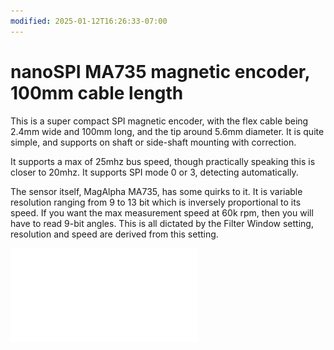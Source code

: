 ```yaml
---
modified: 2025-01-12T16:26:33-07:00
---
```


# nanoSPI MA735 magnetic encoder, 100mm cable length

This is a super compact SPI magnetic encoder, with the flex cable being 2.4mm wide and 100mm long, and the tip around 5.6mm diameter. It is quite simple, and supports on shaft or side-shaft mounting with correction.

It supports a max of 25mhz bus speed, though practically speaking this is closer to 20mhz. It supports SPI mode 0 or 3, detecting automatically.

The sensor itself, MagAlpha MA735, has some quirks to it. It is variable resolution ranging from 9 to 13 bit which is inversely proportional to its speed. If you want the max measurement speed at 60k rpm, then you will have to read 9-bit angles. This is all dictated by the Filter Window setting, resolution and speed are derived from this setting.

![MA735 encoder board](MA735%20encoder%20board.pdf)